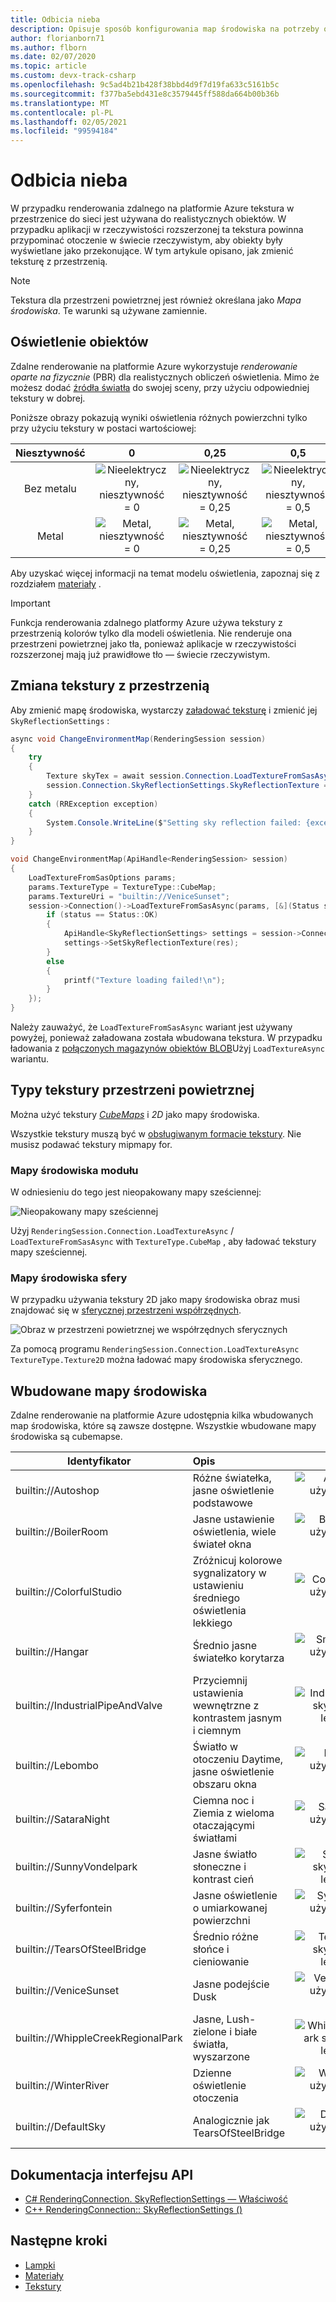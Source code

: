```yaml
---
title: Odbicia nieba
description: Opisuje sposób konfigurowania map środowiska na potrzeby odbicia w przestrzeni powietrznej
author: florianborn71
ms.author: flborn
ms.date: 02/07/2020
ms.topic: article
ms.custom: devx-track-csharp
ms.openlocfilehash: 9c5ad4b21b428f38bbd4d9f7d19fa633c5161b5c
ms.sourcegitcommit: f377ba5ebd431e8c3579445ff588da664b00b36b
ms.translationtype: MT
ms.contentlocale: pl-PL
ms.lasthandoff: 02/05/2021
ms.locfileid: "99594184"
---
```

# <a name="sky-reflections"></a>Odbicia nieba

W przypadku renderowania zdalnego na platformie Azure tekstura w przestrzenice do sieci jest używana do realistycznych obiektów. W przypadku aplikacji w rzeczywistości rozszerzonej ta tekstura powinna przypominać otoczenie w świecie rzeczywistym, aby obiekty były wyświetlane jako przekonujące. W tym artykule opisano, jak zmienić teksturę z przestrzenią.

> [!NOTE]
> Tekstura dla przestrzeni powietrznej jest również określana jako *Mapa środowiska*. Te warunki są używane zamiennie.

## <a name="object-lighting"></a>Oświetlenie obiektów

Zdalne renderowanie na platformie Azure wykorzystuje *renderowanie oparte na fizycznie* (PBR) dla realistycznych obliczeń oświetlenia. Mimo że możesz dodać [źródła światła](lights.md) do swojej sceny, przy użyciu odpowiedniej tekstury w dobrej.

Poniższe obrazy pokazują wyniki oświetlenia różnych powierzchni tylko przy użyciu tekstury w postaci wartościowej:

| Niesztywność  | 0                                        | 0,25                                          | 0,5                                          | 0,75                                          | 1                                          |
|:----------:|:----------------------------------------:|:---------------------------------------------:|:--------------------------------------------:|:---------------------------------------------:|:------------------------------------------:|
| Bez metalu  | ![Nieelektryczny, niesztywność = 0](media/dielectric-0.png)   | ![Nieelektryczny, niesztywność = 0,25](media/dielectric-0.25.png)  | ![Nieelektryczny, niesztywność = 0,5](media/dielectric-0.5.png)  | ![Nieelektryczny, niesztywność = 0,75](media/dielectric-0.75.png)  | ![Nieelektryczny, niesztywność = 1](media/dielectric-1.png)  |
| Metal      | ![Metal, niesztywność = 0](media/metallic-0.png)  | ![Metal, niesztywność = 0,25](media/metallic-0.25.png)    | ![Metal, niesztywność = 0,5](media/metallic-0.5.png)    | ![Metal, niesztywność = 0,75](media/metallic-0.75.png)    | ![Metal, niesztywność = 1](media/metallic-1.png)    |

Aby uzyskać więcej informacji na temat modelu oświetlenia, zapoznaj się z rozdziałem [materiały](../../concepts/materials.md) .

> [!IMPORTANT]
> Funkcja renderowania zdalnego platformy Azure używa tekstury z przestrzenią kolorów tylko dla modeli oświetlenia. Nie renderuje ona przestrzeni powietrznej jako tła, ponieważ aplikacje w rzeczywistości rozszerzonej mają już prawidłowe tło — świecie rzeczywistym.

## <a name="changing-the-sky-texture"></a>Zmiana tekstury z przestrzenią

Aby zmienić mapę środowiska, wystarczy [załadować teksturę](../../concepts/textures.md) i zmienić jej `SkyReflectionSettings` :

```cs
async void ChangeEnvironmentMap(RenderingSession session)
{
    try
    {
        Texture skyTex = await session.Connection.LoadTextureFromSasAsync(new LoadTextureFromSasOptions("builtin://VeniceSunset", TextureType.CubeMap));
        session.Connection.SkyReflectionSettings.SkyReflectionTexture = skyTex;
    }
    catch (RRException exception)
    {
        System.Console.WriteLine($"Setting sky reflection failed: {exception.Message}");
    }
}
```

```cpp
void ChangeEnvironmentMap(ApiHandle<RenderingSession> session)
{
    LoadTextureFromSasOptions params;
    params.TextureType = TextureType::CubeMap;
    params.TextureUri = "builtin://VeniceSunset";
    session->Connection()->LoadTextureFromSasAsync(params, [&](Status status, ApiHandle<Texture> res) {
        if (status == Status::OK)
        {
            ApiHandle<SkyReflectionSettings> settings = session->Connection()->GetSkyReflectionSettings();
            settings->SetSkyReflectionTexture(res);
        }
        else
        {
            printf("Texture loading failed!\n");
        }
    });
}
```

Należy zauważyć, że `LoadTextureFromSasAsync` wariant jest używany powyżej, ponieważ załadowana została wbudowana tekstura. W przypadku ładowania z [połączonych magazynów obiektów BLOB](../../how-tos/create-an-account.md#link-storage-accounts)Użyj `LoadTextureAsync` wariantu.

## <a name="sky-texture-types"></a>Typy tekstury przestrzeni powietrznej

Można użyć tekstury *[CubeMaps](https://en.wikipedia.org/wiki/Cube_mapping)* i *2D* jako mapy środowiska.

Wszystkie tekstury muszą być w [obsługiwanym formacie tekstury](../../concepts/textures.md#supported-texture-formats). Nie musisz podawać tekstury mipmapy for.

### <a name="cube-environment-maps"></a>Mapy środowiska modułu

W odniesieniu do tego jest nieopakowany mapy sześciennej:

![Nieopakowany mapy sześciennej](media/Cubemap-example.png)

Użyj `RenderingSession.Connection.LoadTextureAsync` /  `LoadTextureFromSasAsync` with `TextureType.CubeMap` , aby ładować tekstury mapy sześciennej.

### <a name="sphere-environment-maps"></a>Mapy środowiska sfery

W przypadku używania tekstury 2D jako mapy środowiska obraz musi znajdować się w [sferycznej przestrzeni współrzędnych](https://en.wikipedia.org/wiki/Spherical_coordinate_system).

![Obraz w przestrzeni powietrznej we współrzędnych sferycznych](media/spheremap-example.png)

Za pomocą programu `RenderingSession.Connection.LoadTextureAsync` `TextureType.Texture2D` można ładować mapy środowiska sferycznego.

## <a name="built-in-environment-maps"></a>Wbudowane mapy środowiska

Zdalne renderowanie na platformie Azure udostępnia kilka wbudowanych map środowiska, które są zawsze dostępne. Wszystkie wbudowane mapy środowiska są cubemapse.

|Identyfikator                         | Opis                                              | Ilustracji                                                      |
|-----------------------------------|:---------------------------------------------------------|:-----------------------------------------------------------------:|
|builtin://Autoshop                 | Różne światełka, jasne oświetlenie podstawowe    | ![Autoshop skybox używany do lekkiego obiektu](media/autoshop.png)
|builtin://BoilerRoom               | Jasne ustawienie oświetlenia, wiele świateł okna      | ![BoilerRoom skybox używany do lekkiego obiektu](media/boiler-room.png)
|builtin://ColorfulStudio           | Zróżnicuj kolorowe sygnalizatory w ustawieniu średniego oświetlenia lekkiego  | ![ColorfulStudio skybox używany do lekkiego obiektu](media/colorful-studio.png)
|builtin://Hangar                   | Średnio jasne światełko korytarza                     | ![SmallHangar skybox używany do lekkiego obiektu](media/hangar.png)
|builtin://IndustrialPipeAndValve   | Przyciemnij ustawienia wewnętrzne z kontrastem jasnym i ciemnym              | ![IndustrialPipeAndValve skybox używany do lekkiego obiektu](media/industrial-pipe-and-valve.png)
|builtin://Lebombo                  | Światło w otoczeniu Daytime, jasne oświetlenie obszaru okna     | ![Lebombo skybox używany do lekkiego obiektu](media/lebombo.png)
|builtin://SataraNight              | Ciemna noc i Ziemia z wieloma otaczającymi światłami   | ![SataraNight skybox używany do lekkiego obiektu](media/satara-night.png)
|builtin://SunnyVondelpark          | Jasne światło słoneczne i kontrast cień                      | ![SunnyVondelpark skybox używany do lekkiego obiektu](media/sunny-vondelpark.png)
|builtin://Syferfontein             | Jasne oświetlenie o umiarkowanej powierzchni            | ![Syferfontein skybox używany do lekkiego obiektu](media/syferfontein.png)
|builtin://TearsOfSteelBridge       | Średnio różne słońce i cieniowanie                         | ![TearsOfSteelBridge skybox używany do lekkiego obiektu](media/tears-of-steel-bridge.png)
|builtin://VeniceSunset             | Jasne podejście Dusk                    | ![VeniceSunset skybox używany do lekkiego obiektu](media/venice-sunset.png)
|builtin://WhippleCreekRegionalPark | Jasne, Lush-zielone i białe światła, wyszarzone | ![WhippleCreekRegionalPark skybox używany do lekkiego obiektu](media/whipple-creek-regional-park.png)
|builtin://WinterRiver              | Dzienne oświetlenie otoczenia                 | ![WinterRiver skybox używany do lekkiego obiektu](media/winter-river.png)
|builtin://DefaultSky               | Analogicznie jak TearsOfSteelBridge                               | ![DefaultSky skybox używany do lekkiego obiektu](media/tears-of-steel-bridge.png)

## <a name="api-documentation"></a>Dokumentacja interfejsu API

* [C# RenderingConnection. SkyReflectionSettings — Właściwość](/dotnet/api/microsoft.azure.remoterendering.renderingconnection.skyreflectionsettings)
* [C++ RenderingConnection:: SkyReflectionSettings ()](/cpp/api/remote-rendering/renderingconnection#skyreflectionsettings)

## <a name="next-steps"></a>Następne kroki

* [Lampki](../../overview/features/lights.md)
* [Materiały](../../concepts/materials.md)
* [Tekstury](../../concepts/textures.md)
